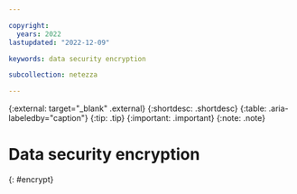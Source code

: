 ```yaml
---

copyright:
  years: 2022
lastupdated: "2022-12-09"

keywords: data security encryption

subcollection: netezza

---
```


{:external: target="_blank" .external}
{:shortdesc: .shortdesc}
{:table: .aria-labeledby="caption"}
{:tip: .tip}
{:important: .important}
{:note: .note}

# Data security encryption
{: #encrypt}
